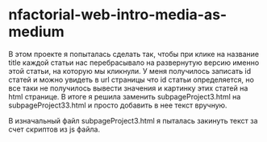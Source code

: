 # nfactorial-web-intro-media-as-medium
В этом проекте я попыталась сделать так, чтобы при клике на название title каждой статьи нас перебрасывало на развернутую версию именно этой статьи, на которую мы кликнули.
У меня получилось записать id статей и можно увидеть в url страницы что id статьи определяется, но все таки не получилось вывести значения и картинку этих статей на html странице.
В итоге я решила заменить subpageProject3.html на subpageProject33.html и просто добавить в нее текст вручную.


В изначальный файл subpageProject3.html я пыталась закинуть текст за счет скриптов из js файла.
